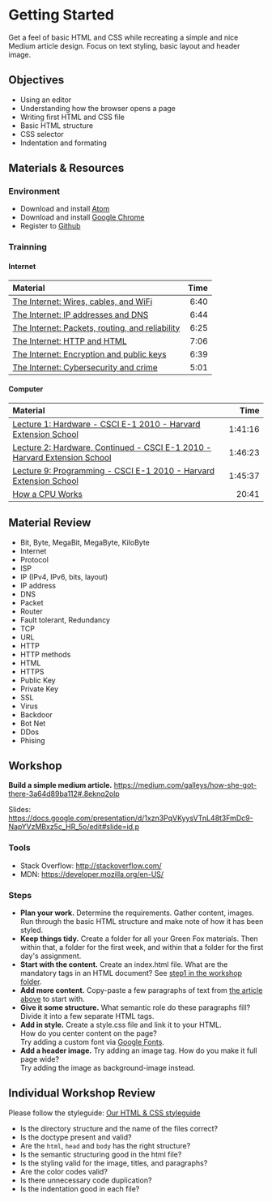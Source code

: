 # Getting Started
Get a feel of basic HTML and CSS while recreating a simple and nice Medium article design.
Focus on text styling, basic layout and header image.

## Objectives
 - Using an editor
 - Understanding how the browser opens a page
 - Writing first HTML and CSS file
 - Basic HTML structure
 - CSS selector
 - Indentation and formating

## Materials & Resources
### Environment
 - Download and install [Atom](https://atom.io/)
 - Download and install [Google Chrome](https://www.google.com/chrome)
 - Register to [Github](https://github.com/)

### Trainning
#### Internet
| Material | Time |
|:---------|-----:|
| [The Internet: Wires, cables, and WiFi](https://www.youtube.com/watch?v=iV-YqG70wbQ) | 6:40 |
| [The Internet: IP addresses and DNS](https://www.youtube.com/watch?v=MwxMsaFFycg) | 6:44 |
| [The Internet: Packets, routing, and reliability](https://www.youtube.com/watch?v=aD_yi5VjF78) | 6:25 |
| [The Internet: HTTP and HTML](https://www.youtube.com/watch?v=1K64fWX5z4U) | 7:06 |
| [The Internet: Encryption and public keys](https://www.youtube.com/watch?v=6-JjHa-qLPk) | 6:39 |
| [The Internet: Cybersecurity and crime](https://www.youtube.com/watch?v=5k24We8pED8) | 5:01 |

#### Computer
| Material | Time |
|:---------|-----:|
| [Lecture 1: Hardware - CSCI E-1 2010 - Harvard Extension School](https://www.youtube.com/watch?v=JLrK_NNekh0) | 1:41:16 |
| [Lecture 2: Hardware, Continued - CSCI E-1 2010 - Harvard Extension School](https://www.youtube.com/watch?v=-i23I4SMiVM) | 1:46:23 |
| [Lecture 9: Programming - CSCI E-1 2010 - Harvard Extension School](https://www.youtube.com/watch?v=cZYnPHeRa4Q) | 1:45:37 |
| [How a CPU Works](https://www.youtube.com/watch?v=cNN_tTXABUA) | 20:41 |

## Material Review
 - Bit, Byte, MegaBit, MegaByte, KiloByte
 - Internet
 - Protocol
 - ISP
 - IP (IPv4, IPv6, bits, layout)
 - IP address
 - DNS
 - Packet
 - Router
 - Fault tolerant, Redundancy
 - TCP
 - URL
 - HTTP
 - HTTP methods
 - HTML
 - HTTPS
 - Public Key
 - Private Key
 - SSL
 - Virus
 - Backdoor
 - Bot Net
 - DDos
 - Phising

## Workshop
__Build a simple medium article.__
https://medium.com/galleys/how-she-got-there-3a64d89ba112#.8eknq2olp

Slides: https://docs.google.com/presentation/d/1xzn3PqVKyysVTnL48t3FmDc9-NapYVzMBxz5c_HR_5o/edit#slide=id.p

### Tools
 - Stack Overflow: http://stackoverflow.com/
 - MDN: https://developer.mozilla.org/en-US/

### Steps
 - __Plan your work.__
   Determine the requirements.  Gather content, images.  Run through the basic HTML structure and make note of how it has been styled.
 - __Keep things tidy.__
   Create a folder for all your Green Fox materials.  Then within that, a folder for the first week, and within that a folder for the first day's assignment.
 - __Start with the content.__
   Create an index.html file. What are the mandatory tags in an HTML document? See [step1 in the workshop folder](workshop/step1).
 - __Add more content.__
   Copy-paste a few paragraphs of text from [the article above](https://medium.com/galleys/how-she-got-there-3a64d89ba112#.8eknq2olp) to start with.
 - __Give it some structure.__
   What semantic role do these paragraphs fill? Divide it into a few separate HTML tags.
 - __Add in style.__
   Create a style.css file and link it to your HTML.  
   How do you center content on the page?  
   Try adding a custom font via [Google Fonts](https://www.google.com/fonts#UsePlace:use/Collection:Merriweather).  
 - __Add a header image.__
   Try adding an image tag. How do you make it full page wide?  
   Try adding the image as background-image instead.

## Individual Workshop Review
Please follow the styleguide: [Our HTML & CSS styleguide](../../styleguide/html-css.md)

 - Is the directory structure and the name of the files correct?
 - Is the doctype present and valid?
 - Are the `html`, `head` and `body` has the right structure?
 - Is the semantic structuring good in the html file?
 - Is the styling valid for the image, titles, and paragraphs?
 - Are the color codes valid?
 - Is there unnecessary code duplication?
 - Is the indentation good in each file?

